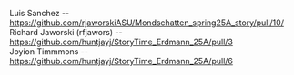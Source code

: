 Luis Sanchez -- https://github.com/rjaworskiASU/Mondschatten_spring25A_story/pull/10/
Richard Jaworski (rfjawors) -- https://github.com/huntjayj/StoryTime_Erdmann_25A/pull/3  
Joyion Timmmons -- https://github.com/huntjayj/StoryTime_Erdmann_25A/pull/6